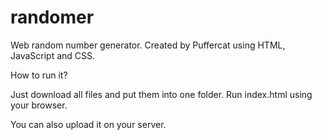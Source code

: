# randomer
Web random number generator. Created by Puffercat using HTML, JavaScript and CSS.

How to run it?  

Just download all files and put them into one folder. Run index.html using your browser.  

You can also upload it on your server.
